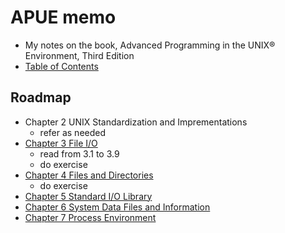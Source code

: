 

# APUE memo

* My notes on the book, Advanced Programming in the UNIX® Environment, Third Edition
* [Table of Contents](http://apuebook.com/toc3e.html)

## Roadmap

* Chapter 2 UNIX Standardization and Imprementations
	* refer as needed
* [Chapter 3 File I/O](./apue_ch03)
	* read from 3.1 to 3.9
	* do exercise
* [Chapter 4 Files and Directories](./apue_ch04)
	* do exercise
* [Chapter 5 Standard I/O Library](./apue_ch05)
* [Chapter 6 System Data Files and Information](./apue_ch06.md)
* [Chapter 7 Process Environment](./apue_ch07.md)


<!--stackedit_data:
eyJoaXN0b3J5IjpbLTEyNDM3MzMxMTgsLTEyNDM3MzMxMTgsNj
c4MzgxNjIxLDg3NDE1MzA0LC0xMjM1MjM5NDU4LDUxOTE3MjE0
NiwxNzU3NjY1NzE2LC0xMTg0OTIzNjg2LDEyOTU2MDI3MjAsMT
A3ODE5NTA0LC0xMjM1MjM1NjIwLC05OTYzMjQxNDcsMTQzNDk2
NDAxLC0xODc4MDkzNjQxLC0xMjYyMjE4NjQ4LC0zOTg5MDc1OT
AsLTEyNjIyMTg2NDgsMjgzNzUxNTY0LDE5MzcyMDI3ODMsNzQ5
NDA1OTQ2XX0=
-->